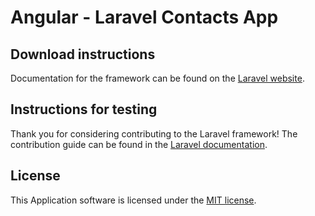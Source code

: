 # Angular - Laravel Contacts App

## Download instructions

Documentation for the framework can be found on the [Laravel website](http://laravel.com/docs).

## Instructions for testing

Thank you for considering contributing to the Laravel framework! The contribution guide can be found in the [Laravel documentation](http://laravel.com/docs/contributions).

## License

This Application software is licensed under the [MIT license](http://opensource.org/licenses/MIT).
